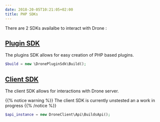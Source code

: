 ```yaml
---
date: 2018-20-05T10:21:05+02:00
title: PHP SDKs
---
```


There are 2 SDKs availalbe to interact with Drone :

## [Plugin SDK](/php-sdks/drone-plugin-sdk)

The plugins SDK allows for easy creation of PHP based plugins.

```php
$build = new \DronePluginSdk\Build();
```

## [Client SDK](https://github.com/gboddin/drone-php-client)

The client SDK allows for interactions with Drone server.

{{% notice warning %}}
The client SDK is currently unstested an a work in progress
{{% /notice %}}

```php
$api_instance = new DroneClient\Api\BuildsApi();
```
